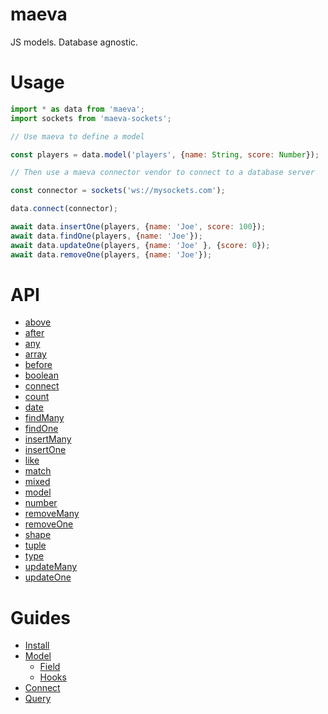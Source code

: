 maeva
===

JS models. Database agnostic.

# Usage

```js
import * as data from 'maeva';
import sockets from 'maeva-sockets';

// Use maeva to define a model

const players = data.model('players', {name: String, score: Number});

// Then use a maeva connector vendor to connect to a database server

const connector = sockets('ws://mysockets.com');

data.connect(connector);

await data.insertOne(players, {name: 'Joe', score: 100});
await data.findOne(players, {name: 'Joe'});
await data.updateOne(players, {name: 'Joe' }, {score: 0});
await data.removeOne(players, {name: 'Joe'});
```

# API

- [above](doc/value/Above.md)
- [after](doc/actions/Count.md)
- [any](doc/actions/Count.md)
- [array](doc/actions/Count.md)
- [before](doc/actions/Count.md)
- [boolean](doc/actions/Count.md)
- [connect](doc/actions/Count.md)
- [count](doc/actions/Count.md)
- [date](doc/actions/Count.md)
- [findMany](doc/actions/Count.md)
- [findOne](doc/actions/Count.md)
- [insertMany](doc/actions/Count.md)
- [insertOne](doc/actions/Count.md)
- [like](doc/actions/Count.md)
- [match](doc/actions/Count.md)
- [mixed](doc/actions/Count.md)
- [model](doc/actions/Count.md)
- [number](doc/actions/Count.md)
- [removeMany](doc/actions/Count.md)
- [removeOne](doc/actions/Count.md)
- [shape](doc/actions/Count.md)
- [tuple](doc/actions/Count.md)
- [type](doc/actions/Count.md)
- [updateMany](doc/actions/Count.md)
- [updateOne](doc/actions/Count.md)

# Guides

- [Install](doc/Model.md)
- [Model](doc/Type.md)
  - [Field](doc/Type.md)
  - [Hooks](doc/Type.md)
- [Connect](doc/Type.md)
- [Query](doc/Type.md)
